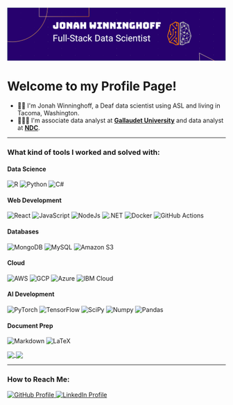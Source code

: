 ![Banner of Jonah Winninghoff | Full-Stack Data Scientist](banner.png)

<h1>Welcome to my Profile Page!</h1>

- 🧏🏻 I'm Jonah Winninghoff, a Deaf data scientist using ASL and living in Tacoma, Washington.
- 🧑🏻‍💼 I'm associate data analyst at **[Gallaudet University](https://gallaudet.edu/)** and data analyst at **[NDC](https://www.nationaldeafcenter.org/)**.

-----

<h3>What kind of tools I worked and solved with:</h3>  

<p>

  <h4>Data Science</h4>
  <p>
    <img alt="R" src = 'https://img.shields.io/badge/R-path?style=for-the-badge&logo=R&logoColor=white&color=%23276DC3' />
    <img alt="Python" src="https://img.shields.io/badge/Python-3776AB?style=for-the-badge&logo=python&logoColor=white" /> 
    <img alt="C#" src="https://img.shields.io/badge/C%23-path?style=for-the-badge&logo=PyTorch&logoColor=white&color=%23512BD4" />  
  </p>
  
  <h4>Web Development</h4>
  <p>
    <img alt="React" src="https://img.shields.io/badge/React-20232A?style=for-the-badge&logo=react&logoColor=61DAFB" /> 
    <img alt="JavaScript" src="https://img.shields.io/badge/JavaScript-path?style=for-the-badge&logo=JavaScript&logoColor=black&color=%23F7DF1E" /> 
    <img alt="NodeJs" src="https://img.shields.io/badge/Node.js-339933?style=for-the-badge&logo=nodedotjs&logoColor=white" /> 
    <img alt=".NET" src='https://img.shields.io/badge/.NET-path?style=for-the-badge&logo=.NET&logoColor=white&color=%23512BD4'/>
    <img alt='Docker' src='https://img.shields.io/badge/Docker-path?style=for-the-badge&logo=Docker&logoColor=white&color=%232496ED' />
    <img alt='GitHub Actions' src='https://img.shields.io/badge/GitHub%20Actions-path?style=for-the-badge&logo=GitHub%20Actions&logoColor=white&color=%232088FF' />
  </p>
  
  <h4>Databases</h4>
  <p>
    <img alt="MongoDB" src="https://img.shields.io/badge/MongoDB-4EA94B?style=for-the-badge&logo=mongodb&logoColor=white" /> 
    <img alt="MySQL" src="https://img.shields.io/badge/MySQL-005C84?style=for-the-badge&logo=mysql&logoColor=white" /> 
    <img alt="Amazon S3" src="https://img.shields.io/badge/Amazon%20S3-path?style=for-the-badge&logo=Amazon%20S3&logoColor=white&color=%23569A31" /> 
  </p>
  
  <h4>Cloud</h4>
  <p>
    <img alt="AWS" src="https://img.shields.io/badge/Amazon_AWS-FF9900?style=for-the-badge&logo=amazonaws&logoColor=white" /> 
    <img alt="GCP" src="https://img.shields.io/badge/Google_Cloud-4285F4?style=for-the-badge&logo=google-cloud&logoColor=white" /> 
    <img alt="Azure" src="https://img.shields.io/badge/Microsoft_Azure-0089D6?style=for-the-badge&logo=microsoft-azure&logoColor=white" />
    <img alt="IBM Cloud" src="https://img.shields.io/badge/IBM%20Cloud-path?style=for-the-badge&logo=IBM%20Cloud&logoColor=white&color=%231261FE" />
  </p>

  <h4>AI Development</h4>
  <p>
    <img alt="PyTorch" src="https://img.shields.io/badge/PyTorch-path?style=for-the-badge&logo=PyTorch&logoColor=white&color=%23EE4C2C" />
    <img alt="TensorFlow" src="https://img.shields.io/badge/TensorFlow-path?style=for-the-badge&logo=TensorFlow&logoColor=white&color=%23FF6F00" />
    <img alt='SciPy' src='https://img.shields.io/badge/SciPy-path?style=for-the-badge&logo=SciPy&logoColor=white&color=%238CAAE6' />
    <img alt="Numpy" src="https://img.shields.io/badge/Numpy-777BB4?style=for-the-badge&logo=numpy&logoColor=white" /> 
    <img alt="Pandas" src="https://img.shields.io/badge/Pandas-2C2D72?style=for-the-badge&logo=pandas&logoColor=white" />
  </p>

  <h4>Document Prep</h4>
  <p>
    <img alt="Markdown" src="https://img.shields.io/badge/Markdown-path?style=for-the-badge&logo=MarkDown&logoColor=white&color=%23000000" />
    <img alt="LaTeX" src="https://img.shields.io/badge/LaTeX-path?style=for-the-badge&logo=LaTeX&logoColor=white&color=%23008080" />
  </p>
</p>
 
<a href="https://github-readme-stats.vercel.app/api/top-langs/?username=jonahwinninghoff&layout=compact">
  <img align="center" src="https://github-readme-stats.vercel.app/api/top-langs/?username=jonahwinninghoff&layout=compact" height = '170px'/>
</a>
<a href="https://github-readme-stats.vercel.app/api?username=jonahwinninghoff">
  <img align="center" src="https://github-readme-stats.vercel.app/api?username=jonahwinninghoff" height = '170px'/>
</a>

----

<h3>How to Reach Me:</h3>
<p>
  <a href='https://www.github.com/jonahwinninghoff' target="_blank">
    <img alt='GitHub Profile' src='https://img.shields.io/badge/GitHub-path?style=for-the-badge&logo=GitHub&logoColor=white&color=%23181717'/>
  </a>
  <a href='https://www.linkedin.com/in/jonah-winninghoff-2b9b167b/' target="_blank">
    <img alt='LinkedIn Profile' src='https://img.shields.io/badge/LinkedIn-path?style=for-the-badge&logo=LinkedIn&logoColor=white&color=%230A66C2&link=https%3A%2F%2Fgithub.com%2Fjonahwinninghoff'/>
  </a>
</p>



